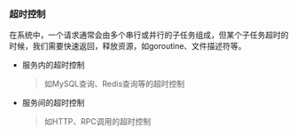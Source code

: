 ### 超时控制
在系统中，一个请求通常会由多个串行或并行的子任务组成，但某个子任务超时的时候，我们需要快速返回，释放资源，如goroutine、文件描述符等。

- 服务内的超时控制
    > 如MySQL查询、Redis查询等的超时控制
- 服务间的超时控制
    > 如HTTP、RPC调用的超时控制